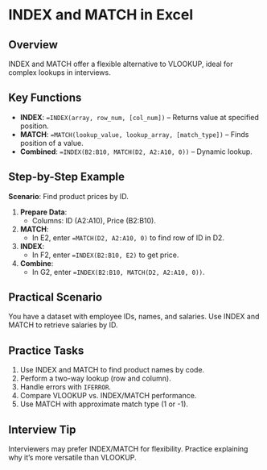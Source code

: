 # INDEX and MATCH in Excel

## Overview
INDEX and MATCH offer a flexible alternative to VLOOKUP, ideal for complex lookups in interviews.

## Key Functions
- **INDEX**: `=INDEX(array, row_num, [col_num])` – Returns value at specified position.
- **MATCH**: `=MATCH(lookup_value, lookup_array, [match_type])` – Finds position of a value.
- **Combined**: `=INDEX(B2:B10, MATCH(D2, A2:A10, 0))` – Dynamic lookup.

## Step-by-Step Example
**Scenario**: Find product prices by ID.
1. **Prepare Data**:
   - Columns: ID (A2:A10), Price (B2:B10).
2. **MATCH**:
   - In E2, enter `=MATCH(D2, A2:A10, 0)` to find row of ID in D2.
3. **INDEX**:
   - In F2, enter `=INDEX(B2:B10, E2)` to get price.
4. **Combine**:
   - In G2, enter `=INDEX(B2:B10, MATCH(D2, A2:A10, 0))`.

## Practical Scenario
You have a dataset with employee IDs, names, and salaries. Use INDEX and MATCH to retrieve salaries by ID.

## Practice Tasks
1. Use INDEX and MATCH to find product names by code.
2. Perform a two-way lookup (row and column).
3. Handle errors with `IFERROR`.
4. Compare VLOOKUP vs. INDEX/MATCH performance.
5. Use MATCH with approximate match type (1 or -1).

## Interview Tip
Interviewers may prefer INDEX/MATCH for flexibility. Practice explaining why it’s more versatile than VLOOKUP.